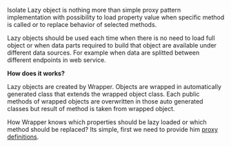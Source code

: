 Isolate Lazy object is nothing more than simple proxy pattern implementation with possibility to load property value
when specific method is called or to replace behavior of selected methods.

Lazy objects should be used each time when there is no need to load full object or when data parts required to build that
object are available under different data sources. For example when data are splitted between different endpoints in
web service.

**How does it works?**

Lazy objects are created by Wrapper. Objects are wrapped in automatically generated class that extends the wrapped object
class. Each public methods of wrapped objects are overwritten in those auto generated classes but result of method is taken
from wrapped object.

How Wrapper knows which properties should be lazy loaded or which method should be replaced?
Its simple, first we need to provide him [proxy definitions](proxy-definition.md).
